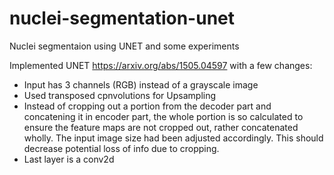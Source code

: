 # nuclei-segmentation-unet
Nuclei segmentaion using UNET and some experiments

Implemented UNET https://arxiv.org/abs/1505.04597 with a few changes:
* Input has 3 channels (RGB) instead of a grayscale image
* Used transposed cpnvolutions for Upsampling
* Instead of cropping out a portion from the decoder part and concatening it in encoder part, the whole portion is so calculated to ensure the feature maps are not cropped out, rather concatenated wholly. The input image size had been adjusted accordingly. This should decrease potential loss of info due to cropping.
* Last layer is a conv2d
